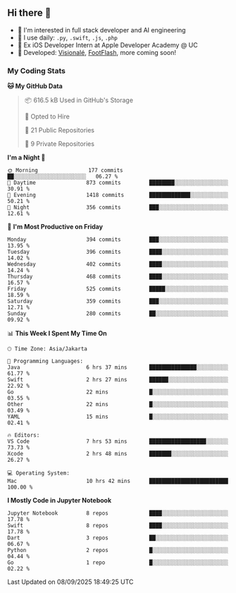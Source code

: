 ## Hi there 👋

- 🤖 I'm interested in full stack developer and AI engineering
- 🌱 I use daily: `.py`, `.swift`, `.js`, `.php`
- 🍎 Ex iOS Developer Intern at Apple Developer Academy @ UC
- 🔨 Developed: [Visionalé](https://apps.apple.com/id/app/visional%C3%A9/id6737191146), [FootFlash](https://apps.apple.com/id/app/footflash/id6550905078), more coming soon!

### My Coding Stats

<!--START_SECTION:waka-->
**🐱 My GitHub Data** 

> 📦 616.5 kB Used in GitHub's Storage 
 > 
> 💼 Opted to Hire
 > 
> 📜 21 Public Repositories 
 > 
> 🔑 9 Private Repositories 
 > 
**I'm a Night 🦉** 

```text
🌞 Morning                177 commits         ██░░░░░░░░░░░░░░░░░░░░░░░   06.27 % 
🌆 Daytime                873 commits         ████████░░░░░░░░░░░░░░░░░   30.91 % 
🌃 Evening                1418 commits        █████████████░░░░░░░░░░░░   50.21 % 
🌙 Night                  356 commits         ███░░░░░░░░░░░░░░░░░░░░░░   12.61 % 
```
📅 **I'm Most Productive on Friday** 

```text
Monday                   394 commits         ███░░░░░░░░░░░░░░░░░░░░░░   13.95 % 
Tuesday                  396 commits         ████░░░░░░░░░░░░░░░░░░░░░   14.02 % 
Wednesday                402 commits         ████░░░░░░░░░░░░░░░░░░░░░   14.24 % 
Thursday                 468 commits         ████░░░░░░░░░░░░░░░░░░░░░   16.57 % 
Friday                   525 commits         █████░░░░░░░░░░░░░░░░░░░░   18.59 % 
Saturday                 359 commits         ███░░░░░░░░░░░░░░░░░░░░░░   12.71 % 
Sunday                   280 commits         ██░░░░░░░░░░░░░░░░░░░░░░░   09.92 % 
```


📊 **This Week I Spent My Time On** 

```text
🕑︎ Time Zone: Asia/Jakarta

💬 Programming Languages: 
Java                     6 hrs 37 mins       ███████████████░░░░░░░░░░   61.77 % 
Swift                    2 hrs 27 mins       ██████░░░░░░░░░░░░░░░░░░░   22.92 % 
Go                       22 mins             █░░░░░░░░░░░░░░░░░░░░░░░░   03.55 % 
Other                    22 mins             █░░░░░░░░░░░░░░░░░░░░░░░░   03.49 % 
YAML                     15 mins             █░░░░░░░░░░░░░░░░░░░░░░░░   02.41 % 

🔥 Editors: 
VS Code                  7 hrs 53 mins       ██████████████████░░░░░░░   73.73 % 
Xcode                    2 hrs 48 mins       ███████░░░░░░░░░░░░░░░░░░   26.27 % 

💻 Operating System: 
Mac                      10 hrs 42 mins      █████████████████████████   100.00 % 
```

**I Mostly Code in Jupyter Notebook** 

```text
Jupyter Notebook         8 repos             ████░░░░░░░░░░░░░░░░░░░░░   17.78 % 
Swift                    8 repos             ████░░░░░░░░░░░░░░░░░░░░░   17.78 % 
Dart                     3 repos             ██░░░░░░░░░░░░░░░░░░░░░░░   06.67 % 
Python                   2 repos             █░░░░░░░░░░░░░░░░░░░░░░░░   04.44 % 
Go                       1 repo              █░░░░░░░░░░░░░░░░░░░░░░░░   02.22 % 
```




 Last Updated on 08/09/2025 18:49:25 UTC
<!--END_SECTION:waka-->

<!--
**nico-samuelson/nico-samuelson** is a ✨ _special_ ✨ repository because its `README.md` (this file) appears on your GitHub profile.

Here are some ideas to get you started:

- 🔭 I’m currently working on ...
- 🌱 I’m currently learning ...
- 👯 I’m looking to collaborate on ...
- 🤔 I’m looking for help with ...
- 💬 Ask me about ...
- 📫 How to reach me: ...
- 😄 Pronouns: ...
- ⚡ Fun fact: ...
-->
